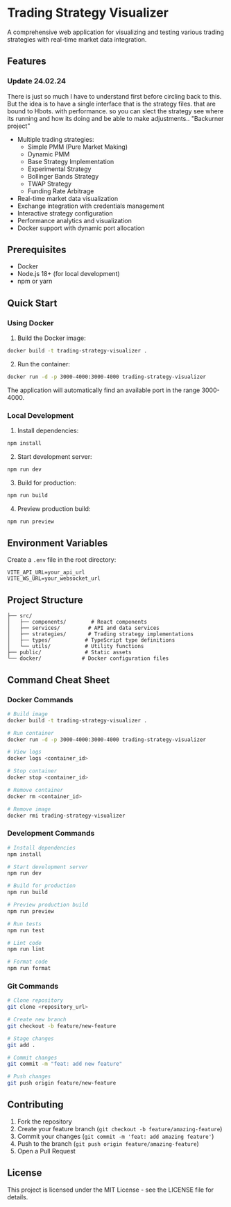 # Trading Strategy Visualizer

A comprehensive web application for visualizing and testing various trading strategies with real-time market data integration.

## Features

### Update 24.02.24 
There is just so much I have to understand first before circling back to this. But the idea is to have a single interface that is the strategy files. that are bound to Hbots. with performance. so you can slect the strategy see where its running and how its doing and be able to make adjustments.. "Backurner project" 

- Multiple trading strategies:
  - Simple PMM (Pure Market Making)
  - Dynamic PMM
  - Base Strategy Implementation
  - Experimental Strategy
  - Bollinger Bands Strategy
  - TWAP Strategy
  - Funding Rate Arbitrage
- Real-time market data visualization
- Exchange integration with credentials management
- Interactive strategy configuration
- Performance analytics and visualization
- Docker support with dynamic port allocation

## Prerequisites

- Docker
- Node.js 18+ (for local development)
- npm or yarn

## Quick Start

### Using Docker

1. Build the Docker image:
```bash
docker build -t trading-strategy-visualizer .
```

2. Run the container:
```bash
docker run -d -p 3000-4000:3000-4000 trading-strategy-visualizer
```

The application will automatically find an available port in the range 3000-4000.

### Local Development

1. Install dependencies:
```bash
npm install
```

2. Start development server:
```bash
npm run dev
```

3. Build for production:
```bash
npm run build
```

4. Preview production build:
```bash
npm run preview
```

## Environment Variables

Create a `.env` file in the root directory:

```env
VITE_API_URL=your_api_url
VITE_WS_URL=your_websocket_url
```

## Project Structure

```
├── src/
│   ├── components/        # React components
│   ├── services/         # API and data services
│   ├── strategies/       # Trading strategy implementations
│   ├── types/           # TypeScript type definitions
│   └── utils/           # Utility functions
├── public/              # Static assets
└── docker/             # Docker configuration files
```

## Command Cheat Sheet

### Docker Commands

```bash
# Build image
docker build -t trading-strategy-visualizer .

# Run container
docker run -d -p 3000-4000:3000-4000 trading-strategy-visualizer

# View logs
docker logs <container_id>

# Stop container
docker stop <container_id>

# Remove container
docker rm <container_id>

# Remove image
docker rmi trading-strategy-visualizer
```

### Development Commands

```bash
# Install dependencies
npm install

# Start development server
npm run dev

# Build for production
npm run build

# Preview production build
npm run preview

# Run tests
npm run test

# Lint code
npm run lint

# Format code
npm run format
```

### Git Commands

```bash
# Clone repository
git clone <repository_url>

# Create new branch
git checkout -b feature/new-feature

# Stage changes
git add .

# Commit changes
git commit -m "feat: add new feature"

# Push changes
git push origin feature/new-feature
```

## Contributing

1. Fork the repository
2. Create your feature branch (`git checkout -b feature/amazing-feature`)
3. Commit your changes (`git commit -m 'feat: add amazing feature'`)
4. Push to the branch (`git push origin feature/amazing-feature`)
5. Open a Pull Request

## License

This project is licensed under the MIT License - see the LICENSE file for details.
